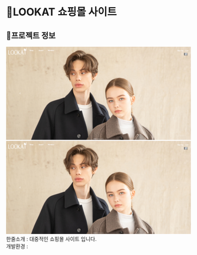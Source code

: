 # :large_orange_diamond:LOOKAT 쇼핑몰 사이트

## :small_orange_diamond:프로젝트 정보

![lookat](img/lookat.png)
<a href="http://ching21.cafe24.com/">
  <img src="img/lookat.png" alt="lookat" target="_blank" />
</a>
한줄소개 : 대중적인 쇼핑몰 사이트 입니다. <br />
개발환경 : 

